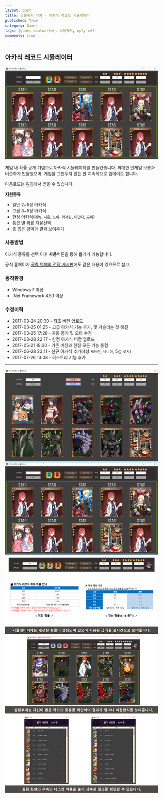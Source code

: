```yaml
---
layout: post
title: 소울워커 가챠 - 아카식 레코드 시뮬레이터
published: True
category: Games
tags: [game, soulworker, 소울워커, wpf, c#]
comments: true
---
```


## 아카식 레코드 시뮬레이터

![시뮬레이터 이미지](/asset/img/akashic1.png)

게임 내 확률 공개 기념으로 아카식 시뮬레이터를 만들었습니다.
최대한 인게임 모습과 비슷하게 만들었으며, 게임을 그만두지 않는 한 지속적으로 업데이트 합니다.

다운로드는 [여기](https://goo.gl/EqZMnP)에서 받을 수 있습니다.


**지원종류**

* 일반 2~5성 아카식
* 고급 3~5성 아카식
* 한정 아카식(`에녹`, `시온`, `노아`, `캐서린`, `아만다`, `요미`)
* 등급 별 확률 자율선택
* 총 뽑은 금액과 결과 보여주기

### 사용방법

아카식 종류를 선택 이후 **사용**버튼을 통해 뽑기가 가능합니다.

공식 홈페이지 [공략 명예의 전당 게시판](http://page.onstove.com/soulworker/kr/board/list/Hall_of_Fame/view/278431?view_type=BBS&communityNo=566&direction=latest&listType=2)에도 같은 내용이 있으므로 참고.

### 동작환경

* Windows 7 이상
* .Net Framework 4.5.1 이상

### 수정이력

* 2017-03-24 20:30 - 최초 버전 업로드
* 2017-03-25 01:25 - 고급 아카식 기능 추가, 몇 거슬리는 것 해결
* 2017-03-25 17:28 - 자동 뽑기 및 오타 수정
* 2017-03-28 22:17 - 한정 아카식 버전 업로드
* 2017-05-21 19:30 - 기존 버전과 한정 모든 기능 통합
* 2017-06-28 23:11 - 신규 아카식 추가(4성 `세듀린`, `세니아`, 5성 `루시`)
* 2017-07-26 13:08 - 히스토리 기능 추가

---

![시뮬레이터 이미지](/asset/img/akashic0.png)
![시뮬레이터 이미지](/asset/img/akashic1.png)
![시뮬레이터 이미지](/asset/img/akashic2.png)
![시뮬레이터 이미지](/asset/img/akashic3.png)
![시뮬레이터 이미지](/asset/img/akashic4.png)
